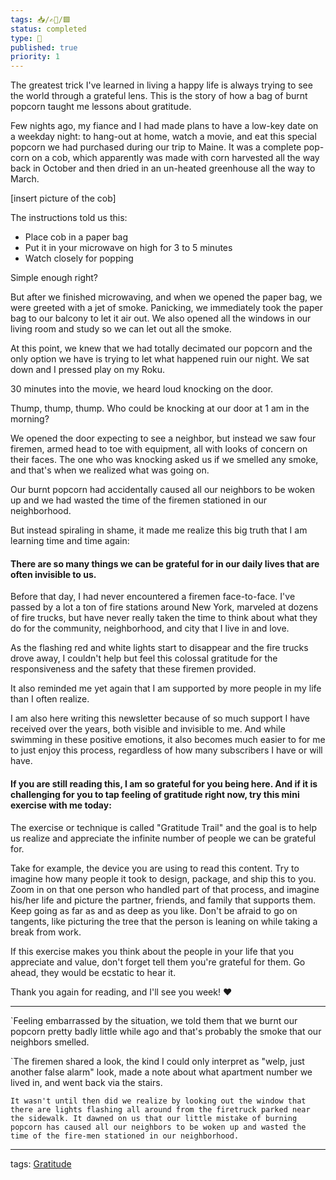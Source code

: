 ```yaml
---
tags: 📥️/✍🏻/🟩
status: completed
type: 🌈
published: true
priority: 1
---
```


The greatest trick I've learned in living a happy life is always trying to see the world through a grateful lens. This is the story of how a bag of burnt popcorn taught me lessons about gratitude.

Few nights ago, my fiance and I had made plans to have a low-key date on a weekday night: to hang-out at home, watch a movie, and eat this special popcorn we had purchased during our trip to Maine. It was a complete pop-corn on a cob, which apparently was made with corn harvested all the way back in October and then dried in an un-heated greenhouse all the way to March.

[insert picture of the cob]

The instructions told us this: 
- Place cob in a paper bag
- Put it in your microwave on high for 3 to 5 minutes
- Watch closely for popping

Simple enough right? 

But after we finished microwaving, and when we opened the paper bag, we were greeted with a jet of smoke. Panicking, we immediately took the paper bag to our balcony to let it air out. We also opened all the windows in our living room and study so we can let out all the smoke.

At this point, we knew that we had totally decimated our popcorn and the only option we have is trying to let what happened ruin our night. We sat down and I pressed play on my Roku.

30 minutes into the movie, we heard loud knocking on the door.

Thump, thump, thump. 
Who could be knocking at our door at 1 am in the morning? 

We opened the door expecting to see a neighbor, but instead we saw four firemen, armed head to toe with equipment, all with looks of concern on their faces. The one who was knocking asked us if we smelled any smoke, and that's when we realized what was going on.

Our burnt popcorn had accidentally caused all our neighbors to be woken up and we had wasted the time of the firemen stationed in our neighborhood.

But instead spiraling in shame, it made me realize this big truth that I am learning time and time again:

#### There are so many things we can be grateful for in our daily lives that are often invisible to us.

Before that day, I had never encountered a firemen face-to-face. I've passed by a lot a ton of fire stations around New York, marveled at dozens of fire trucks, but have never really taken the time to think about what they do for the community, neighborhood, and city that I live in and love. 

As the flashing red and white lights start to disappear and the fire trucks drove away, I couldn't help but feel this colossal gratitude for the responsiveness and the safety that these firemen provided. 

It also reminded me yet again that I am supported by more people in my life than I often realize.

I am also here writing this newsletter because of so much support I have received over the years, both visible and invisible to me. And while swimming in these positive emotions, it also becomes much easier to for me to just enjoy this process, regardless of how many subscribers I have or will have.

#### If you are still reading this, I am so grateful for you being here. And if it is challenging for you to tap feeling of gratitude right now, try this mini exercise with me today:

The exercise or technique is called "Gratitude Trail" and the goal is to help us realize and appreciate the infinite number of people we can be grateful for. 

Take for example, the device you are using to read this content. Try to imagine how many people it took to design, package, and ship this to you. Zoom in on that one person who handled part of that process, and imagine his/her life and picture the partner, friends, and family that supports them. Keep going as far as and as deep as you like. Don't be afraid to go on tangents, like picturing the tree that the person is leaning on while taking a break from work.

If this exercise makes you think about the people in your life that you appreciate and value, don't forget tell them you're grateful for them. 
Go ahead, they would be ecstatic to hear it.

Thank you again for reading, and I'll see you week! ❤️



-----
`Feeling embarrassed by the situation, we told them that we burnt our popcorn pretty badly little while ago and that's probably the smoke that our neighbors smelled.

`The firemen shared a look, the kind I could only interpret as "welp, just another false alarm" look, made a note about what apartment number we lived in, and went back via the stairs.

`It wasn't until then did we realize by looking out the window that there are lights flashing all around from the firetruck parked near the sidewalk. It dawned on us that our little mistake of burning popcorn has caused all our neighbors to be woken up and wasted the time of the fire-men stationed in our neighborhood.`

---
tags: [Gratitude](gratitude)